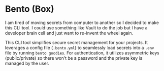 # Bento (Box)

I am tired of moving secrets from computer to another so I decided to make this CLI tool.
I could use something like Vault to do the job but I have a developer brain cell and just want to re-invent
the wheel again.

This CLI tool simplifies secure secret management for your projects. It leverages a config file (`.bento.yml`) to seamlessly load secrets into a `.env` file by running `bento goodies`.
For authentication, it utilizes asymmetric keys (public/private) so there won't be a password and the private key is managed by the user.
